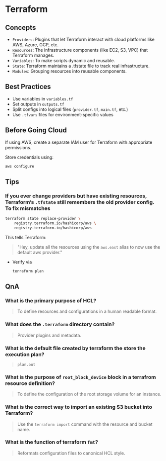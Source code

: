 # Terraform

## Concepts

- `Providers`: Plugins that let Terraform interact with cloud platforms like AWS, Azure, GCP, etc.
- `Resources`: The infrastructure components (like EC2, S3, VPC) that Terraform manages.
- `Variables`: To make scripts dynamic and reusable.
- `State`: Terraform maintains a .tfstate file to track real infrastructure.
- `Modules`: Grouping resources into reusable components.

## Best Practices

- Use variables in `variables.tf`
- Set outputs in `outputs.tf`
- Split configs into logical files (`provider.tf`, `main.tf`, etc.)
- Use `.tfvars` files for environment-specific values

## Before Going Cloud

If using AWS, create a separate IAM user for Terraform with appropriate permissions.

Store credentials using:

```bash
aws configure
```

## Tips

### If you ever change providers but have existing resources, Terraform’s `.tfstate` still remembers the old provider config. To fix mismatches

```bash
terraform state replace-provider \
    registry.terraform.io/hashicorp/aws \
    registry.terraform.io/hashicorp/aws
```

This tells Terraform:

>"Hey, update all the resources using the `aws.east` alias to now use the default aws provider."

- Verify via

    ```bash
    terraform plan
    ```

## QnA

### What is the primary purpose of HCL?

> To define resources and configurations in a human readable format.

### What does the `.terraform` directory contain?

> Provider plugins and metadata.

### What is the default file created by terraform the store the execution plan?

> `plan.out`

### What is the purpose of `root_block_device` block in a terrafrom resource definition?

> To define the configuration of the root storage volume for an instance.

### What is the correct way to import an existing S3 bucket into Terraform?

> Use the `terraform import` command with the resource and bucket name.

### What is the function of terraform `fmt`?

> Reformats configuration files to canonical HCL style.
